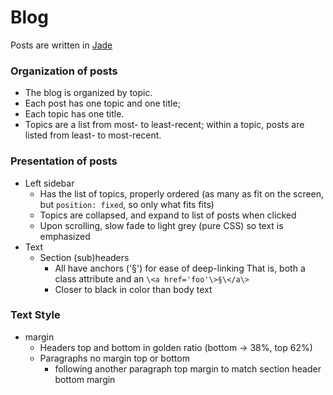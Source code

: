 # Blog
Posts are written in [Jade](jade-lang.com)

### Organization of posts
* The blog is organized by topic.
* Each post has one topic and one title;
* Each topic has one title.
* Topics are a list from most- to least-recent;
  within a topic, posts are listed from least- to most-recent.

### Presentation of posts
* Left sidebar
  - Has the list of topics, properly ordered (as many as fit on the screen, but
    `position: fixed`, so only what fits fits)
  - Topics are collapsed, and expand to list of posts when clicked
  - Upon scrolling, slow fade to light grey (pure CSS) so text is emphasized
* Text
  - Section (sub)headers
    * All have anchors ('§') for ease of deep-linking
      That is, both a class attribute and an `\<a href='foo'\>§\</a\>`
    * Closer to black in color than body text

### Text Style
* margin
  * Headers
    top and bottom in golden ratio (bottom -> 38%, top 62%)
  * Paragraphs
    no margin top or bottom
    - following another paragraph
      top margin to match section header bottom margin
